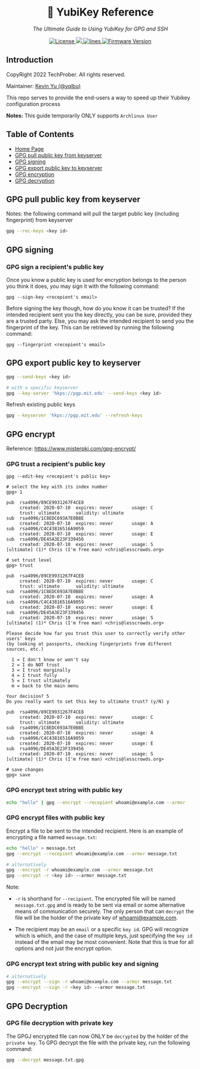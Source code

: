 <h1 align="center">🔐 YubiKey Reference</h1>
<p align="center">
    <em>The Ultimate Guide to Using YubiKey for GPG and SSH</em>
</p>

<p align="center">
    <a href="https://github.com/TechProber/yubikey-reference/blob/master/LICENSE">
      <img src="https://img.shields.io/github/license/TechProber/yubikey-reference?color=critical" alt="License"/>
    </a>
    <a href="https://hits.seeyoufarm.com">
      <img src="https://hits.seeyoufarm.com/api/count/incr/badge.svg?url=https%3A%2F%2Fgithub.com%2FTechProber%2Fyubikey-reference&count_bg=%235322B2&title_bg=%23555555&icon=&icon_color=%23E7E7E7&title=hits&edge_flat=false"/>
    </a>
    <a href="https://img.shields.io/tokei/lines/github/TechProber/yubikey-reference?color=orange">
      <img src="https://img.shields.io/tokei/lines/github/TechProber/yubikey-reference?color=orange" alt="lines">
    </a>
    <a href="https://www.yubico.com/blog/yubikey-firmware-update-yubikey-5-series-with-firmware-5-4/">
        <img src="https://img.shields.io/badge/yubikey--firmware-v5.4.3-brightgreen" alt="Firmware Version">
    </a>
</p>

## Introduction

CopyRight 2022 TechProber. All rights reserved.

Maintainer: [ Kevin Yu (@yqlbu) ](https://github.com/yqlbu)

This repo serves to provide the end-users a way to speed up their Yubikey configuration process

**Notes:** This guide temporarily ONLY supports `Archlinux User`

## Table of Contents

- [Home Page](https://github.com/TechProber/yubikey-reference)
- [GPG pull public key from keyserver](#gpg-pull-public-key-from-keyserver)
- [GPG signing](#gpg-signing)
- [GPG export public key to keyserver](#gpg-export-public-key-to-keyserver)
- [GPG encryption](#gpg-encrypt)
- [GPG decryption](#gpg-decrypt)

## GPG pull public key from keyserver

Notes: the following command will pull the target public key (including fingerprint) from keyserver

```bash
gpg --rec-keys <key id>
```

## GPG signing

### GPG sign a recipient's public key

Once you know a public key is used for encryption belongs to the person you think it does, you may sign it with the following command:

```
gpg --sign-key <recepient's email>
```

Before signing the key though, how do you know it can be trusted? If the intended recipient sent you the key directly, you can be sure, provided they are a trusted party. Else, you may ask the intended recipient to send you the fingerprint of the key. This can be retrieved by running the following command:

```
gpg --fingerprint <recepient's email>
```

## GPG export public key to keyserver

```bash
gpg --send-keys <key id>

# with a specific keyserver
gpg --key-server 'hkps://pgp.mit.edu' --send-keys <key id>
```

Refresh existing public keys

```bash
gpg --keyserver 'hkps://pgp.mit.edu' --refresh-keys
```

## GPG encrypt

Reference: https://www.misterpki.com/gpg-encrypt/

### GPG trust a recipient's public key

```
gpg --edit-key <recepient's public key>

# select the key with its index number
gpg> 1

pub  rsa4096/89CE9931267F4CE8
     created: 2020-07-10  expires: never       usage: C
     trust: ultimate      validity: ultimate
sub  rsa4096/1C8EDC693A7E0B8E
     created: 2020-07-10  expires: never       usage: A
sub  rsa4096/C4C43816516A9059
     created: 2020-07-10  expires: never       usage: E
sub  rsa4096/DE45A3E23F339456
     created: 2020-07-10  expires: never       usage: S
[ultimate] (1)* Chris (I'm free man) <chris@lesscrowds.org>

# set trust level
gpg> trust

pub  rsa4096/89CE9931267F4CE8
     created: 2020-07-10  expires: never       usage: C
     trust: ultimate      validity: ultimate
sub  rsa4096/1C8EDC693A7E0B8E
     created: 2020-07-10  expires: never       usage: A
sub  rsa4096/C4C43816516A9059
     created: 2020-07-10  expires: never       usage: E
sub  rsa4096/DE45A3E23F339456
     created: 2020-07-10  expires: never       usage: S
[ultimate] (1)* Chris (I'm free man) <chris@lesscrowds.org>

Please decide how far you trust this user to correctly verify other users' keys
(by looking at passports, checking fingerprints from different sources, etc.)

  1 = I don't know or won't say
  2 = I do NOT trust
  3 = I trust marginally
  4 = I trust fully
  5 = I trust ultimately
  m = back to the main menu

Your decision? 5
Do you really want to set this key to ultimate trust? (y/N) y

pub  rsa4096/89CE9931267F4CE8
     created: 2020-07-10  expires: never       usage: C
     trust: ultimate      validity: ultimate
sub  rsa4096/1C8EDC693A7E0B8E
     created: 2020-07-10  expires: never       usage: A
sub  rsa4096/C4C43816516A9059
     created: 2020-07-10  expires: never       usage: E
sub  rsa4096/DE45A3E23F339456
     created: 2020-07-10  expires: never       usage: S
[ultimate] (1)* Chris (I'm free man) <chris@lesscrowds.org>

# save changes
gpg> save
```

### GPG encrypt text string with public key

```bash
echo "hello" | gpg --encrypt --recepient whoami@example.com --armor
```

### GPG encrypt files with public key

Encrypt a file to be sent to the intended recipient. Here is an example of encrypting a file named `message.txt`:

```bash
echo "hello" > message.txt
gpg --encrypt --recepient whoami@example.com --armor message.txt

# alternatively
gpg --encrypt -r whoami@example.com --armor message.txt
gpg --encrypt -r <key id> --armor message.txt
```

Note:

- `-r` is shorthand for `--recipient`. The encrypted file will be named `message.txt.gpg` and is ready to be sent via email or some alternative means of communication securely. The only person that can `decrypt` the file will be the holder of the private key of whoami@example.com.

- The recipient may be an `email` or a specific `key id`. GPG will recognize which is which, and the case of multiple keys, just specifying the `key id` instead of the email may be most convenient. Note that this is true for all options and not just the encrypt option.

### GPG encrypt text string with public key and signing

```bash
# alternatively
gpg --encrypt --sign -r whoami@example.com --armor message.txt
gpg --encrypt --sign -r <key id> --armor message.txt
```

## GPG Decryption

### GPG file decryption with private key

The GPGJ encrypted file can now ONLY be `decrypted` by the holder of the `private key`. To GPG decrypt the file with the private key, run the following command:

```bash
gpg --decrypt message.txt.gpg
```
